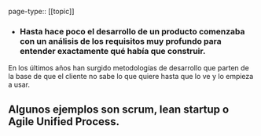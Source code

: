 page-type:: [[topic]]
- ### Hasta hace poco el desarrollo de un producto comenzaba con un análisis de los requisitos muy profundo para entender exactamente qué había que construir.

En los últimos años han surgido metodologías de desarrollo que parten de la base de que el cliente no sabe lo que quiere hasta que lo ve y lo empieza a usar.

Algunos ejemplos son scrum, lean startup o Agile Unified Process.
  - 


